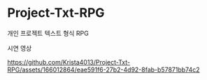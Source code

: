 # Project-Txt-RPG
개인 프로젝트 텍스트 형식 RPG


시연 영상


https://github.com/Krista4013/Project-Txt-RPG/assets/166012864/eae591f6-27b2-4d92-8fab-b57871bb74c2

